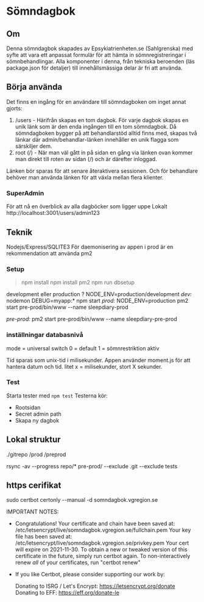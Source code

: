 # Sömndagbok

## Om 
Denna sömndagbok skapades av Epsykiatrienheten.se (Sahlgrenska) med syfte att vara ett anpassat formulär för att hämta in sömnregistreringar i sömnbehandlingar.
Alla komponenter i denna, från tekniska beroenden (läs package.json för detaljer) till innehållsmässiga delar är fri att använda. 

## Börja använda
Det finns en ingång för en användare till sömndagboken om inget annat gjorts:
1. /users - Härifrån skapas en tom dagbok. För varje dagbok skapas en unik länk som är den enda ingången till en tom sömndagbok. Då sömndagboken bygger på att behandlarstöd alltid finns med, skapas två länkar där admin/behandlar-länken innehåller en unik flagga som särskiljer dem.
2. root (/) - När man väl gått in på sidan en gång via länken ovan kommer man direkt till roten av sidan (/) och är därefter inloggad. 

Länken bör sparas för att senare återaktivera sessionen. Och för behandlare behöver man använda länken för att växla mellan flera klienter.

### SuperAdmin
För att nå en överblick av alla dagböcker som ligger uppe
Lokalt
http://localhost:3001/users/admin123

## Teknik
Nodejs/Express/SQLITE3
För daemonisering av appen i prod är en rekommendation att använda pm2 

### Setup
> npm install
> npm install pm2 
> npm run dbsetup

development eller production ? NODE_ENV=production/development
*dev:*
nodemon DEBUG=myapp:* npm start
*prod:*
NODE_ENV=production pm2 start pre-prod/bin/www --name sleepdiary-prod

*pre-prod:*
pm2 start pre-prod/bin/www --name sleepdiary-pre-prod


### inställningar databasnivå
mode = universal switch
0 = default
1 = sömnrestriktion aktiv

Tid sparas som unix-tid i milisekunder. Appen använder moment.js för att hantera datum och tid. 
litet x = milisekunder, stort X sekunder. 

### Test
Starta tester med ``npm test``
Testerna kör:
- Rootsidan
- Secret admin path
- Skapa ny dagbok

## Lokal struktur
./gitrepo
  /prod
  /preprod

rsync -av --progress repo/* pre-prod/ --exclude .git --exclude tests

## https cerifikat
sudo certbot certonly --manual -d somndagbok.vgregion.se

IMPORTANT NOTES:
 - Congratulations! Your certificate and chain have been saved at:
   /etc/letsencrypt/live/somndagbok.vgregion.se/fullchain.pem
   Your key file has been saved at:
   /etc/letsencrypt/live/somndagbok.vgregion.se/privkey.pem
   Your cert will expire on 2021-11-30. To obtain a new or tweaked
   version of this certificate in the future, simply run certbot
   again. To non-interactively renew *all* of your certificates, run
   "certbot renew"
 - If you like Certbot, please consider supporting our work by:

   Donating to ISRG / Let's Encrypt:   https://letsencrypt.org/donate
   Donating to EFF:                    https://eff.org/donate-le